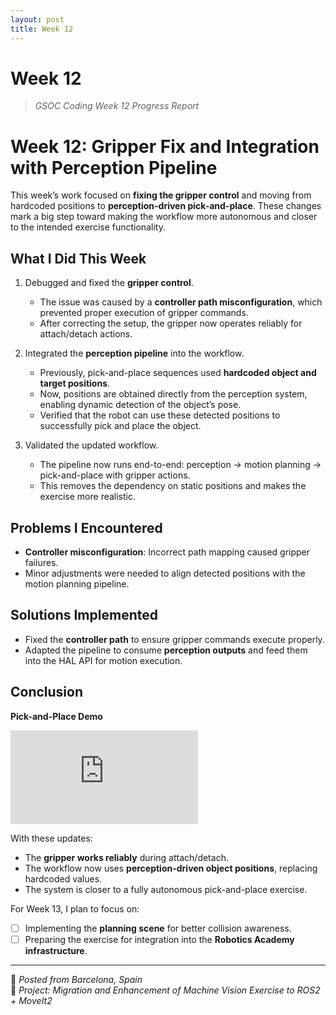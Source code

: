 ```yaml
---
layout: post
title: Week 12
---
```


# Week 12  
> *GSOC Coding Week 12 Progress Report*

# Week 12: Gripper Fix and Integration with Perception Pipeline

This week’s work focused on **fixing the gripper control** and moving from hardcoded positions to **perception-driven pick-and-place**. These changes mark a big step toward making the workflow more autonomous and closer to the intended exercise functionality.

## What I Did This Week

1. Debugged and fixed the **gripper control**.  
   - The issue was caused by a **controller path misconfiguration**, which prevented proper execution of gripper commands.  
   - After correcting the setup, the gripper now operates reliably for attach/detach actions.  

2. Integrated the **perception pipeline** into the workflow.  
   - Previously, pick-and-place sequences used **hardcoded object and target positions**.  
   - Now, positions are obtained directly from the perception system, enabling dynamic detection of the object’s pose.  
   - Verified that the robot can use these detected positions to successfully pick and place the object.  

3. Validated the updated workflow.  
   - The pipeline now runs end-to-end: perception → motion planning → pick-and-place with gripper actions.  
   - This removes the dependency on static positions and makes the exercise more realistic.  

## Problems I Encountered

- **Controller misconfiguration**: Incorrect path mapping caused gripper failures.  
- Minor adjustments were needed to align detected positions with the motion planning pipeline.  

## Solutions Implemented

- Fixed the **controller path** to ensure gripper commands execute properly.  
- Adapted the pipeline to consume **perception outputs** and feed them into the HAL API for motion execution.  

## Conclusion

<strong>Pick-and-Place Demo</strong><br>
<div class="video_container">
<iframe src="https://www.youtube.com/embed/qbOjYyEZujY" title="Pick-and-Place Demo" frameborder="0" allow="accelerometer; autoplay; clipboard-write; encrypted-media; gyroscope; picture-in-picture" allowfullscreen class="video"></iframe>
</div>

With these updates:  
- The **gripper works reliably** during attach/detach.  
- The workflow now uses **perception-driven object positions**, replacing hardcoded values.  
- The system is closer to a fully autonomous pick-and-place exercise.  

For Week 13, I plan to focus on:

- [ ] Implementing the **planning scene** for better collision awareness.  
- [ ] Preparing the exercise for integration into the **Robotics Academy infrastructure**.  

---

📍 *Posted from Barcelona, Spain*  
🧠 *Project: Migration and Enhancement of Machine Vision Exercise to ROS2 + MoveIt2*  
